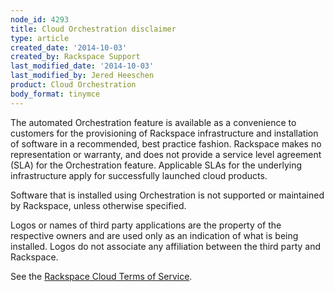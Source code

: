 ```yaml
---
node_id: 4293
title: Cloud Orchestration disclaimer
type: article
created_date: '2014-10-03'
created_by: Rackspace Support
last_modified_date: '2014-10-03'
last_modified_by: Jered Heeschen
product: Cloud Orchestration
body_format: tinymce
---
```


The automated Orchestration feature is available as a convenience to
customers for the provisioning of Rackspace infrastructure and
installation of software in a recommended, best practice fashion.
Rackspace makes no representation or warranty, and does not provide a
service level agreement (SLA) for the Orchestration feature. Applicable
SLAs for the underlying infrastructure apply for successfully launched
cloud products.

Software that is installed using Orchestration is not supported or
maintained by Rackspace, unless otherwise specified.

Logos or names of third party applications are the property of the
respective owners and are used only as an indication of what is being
installed. Logos do not associate any affiliation between the third
party and Rackspace.

See the [Rackspace Cloud Terms of
Service](http://www.rackspace.com/information/legal/cloud/tos).

